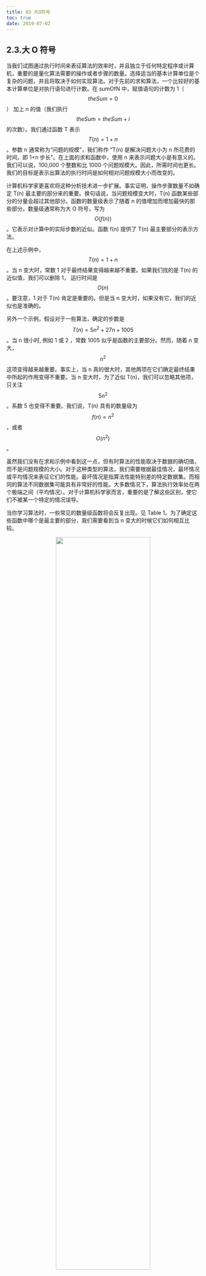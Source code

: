 ```yaml
---
title: 03 大O符号
toc: true
date: 2019-07-02
---
```

## 2.3.大 O 符号

当我们试图通过执行时间来表征算法的效率时，并且独立于任何特定程序或计算机，重要的是量化算法需要的操作或者步骤的数量。选择适当的基本计算单位是个复杂的问题，并且将取决于如何实现算法。对于先前的求和算法，一个比较好的基本计算单位是对执行语句进行计数。在 sumOfN 中，赋值语句的计数为 1（$$theSum = 0$$） 加上 n 的值（我们执行 $$theSum=theSum+i$$ 的次数）。我们通过函数 T 表示  $$T(n)=1+n$$。参数 n 通常称为“问题的规模”，我们称作 “T(n) 是解决问题大小为 n 所花费的时间，即 1+n 步长”。在上面的求和函数中，使用 n 来表示问题大小是有意义的。我们可以说，100,000 个整数和比 1000 个问题规模大。因此，所需时间也更长。我们的目标是表示出算法的执行时间是如何相对问题规模大小而改变的。

计算机科学家更喜欢将这种分析技术进一步扩展。事实证明，操作步骤数量不如确定  T(n) 最主要的部分来的重要。换句话说，当问题规模变大时，T(n) 函数某些部分的分量会超过其他部分。函数的数量级表示了随着 n 的值增加而增加最快的那些部分。数量级通常称为大 O 符号，写为 $$O(f(n))$$。它表示对计算中的实际步数的近似。函数 f(n) 提供了 T(n) 最主要部分的表示方法。

在上述示例中，$$T(n)=1+n$$。当 n 变大时，常数 1 对于最终结果变得越来越不重要。如果我们找的是 T(n) 的近似值，我们可以删除 1， 运行时间是 $$O(n)$$。要注意，1 对于 T(n) 肯定是重要的。但是当 n 变大时，如果没有它，我们的近似也是准确的。

另外一个示例，假设对于一些算法，确定的步数是 $$T(n)=5n^2+27n+1005$$。当 n 很小时, 例如 1 或 2 ，常数 1005 似乎是函数的主要部分。然而，随着 n 变大，$$n^2$$ 这项变得越来越重要。事实上，当 n 真的很大时，其他两项在它们确定最终结果中所起的作用变得不重要。当 n 变大时，为了近似 T(n)，我们可以忽略其他项，只关注 $$5n^2$$ 。系数 5 也变得不重要。我们说，T(n) 具有的数量级为 $$f(n)=n^2$$，或者 $$O( n^2 )$$ 。

虽然我们没有在求和示例中看到这一点，但有时算法的性能取决于数据的确切值，而不是问题规模的大小。对于这种类型的算法，我们需要根据最佳情况，最坏情况或平均情况来表征它们的性能。最坏情况是指算法性能特别差的特定数据集。而相同的算法不同数据集可能具有非常好的性能。大多数情况下，算法执行效率处在两个极端之间（平均情况）。对于计算机科学家而言，重要的是了解这些区别，使它们不被某一个特定的情况误导。

当你学习算法时，一些常见的数量级函数将会反复出现。见 Table 1。为了确定这些函数中哪个是最主要的部分，我们需要看到当 n 变大的时候它们如何相互比较。

<p align="center">
    <img width="70%" height="70%" src="http://images.iterate.site/blog/image/20190702/2JtPNeazxCnt.png?imageslim">
</p>

*Table 1*

Figure 1 表示了 Table 1 中的函数图。注意，当 n 很小时，函数彼此间不能很好的定义。很难判断哪个是主导的。随着 n 的增长，就有一个很明确的关系，很容易看出它们之间的大小关系。

<p align="center">
    <img width="70%" height="70%" src="http://images.iterate.site/blog/image/20190702/oH2uyU1UVEd3.png?imageslim">
</p>

*Figure 1*

最后一个例子，假设我们有 Listing2 的代码段。虽然这个程序没有做任何事，但是对我们获取实际的代码和性能分析是有益的。

```python
a=5
b=6
c=10
for i in range(n):
   for j in range(n):
      x = i * i
      y = j * j
      z = i * j
for k in range(n):
   w = a*k + 45
   v = b*b
d = 33
```

*Listing 2*

分配操作数分为四个项的总和。第一个项是常数 3, 表示片段开始的三个赋值语句。第二项是 $$3n^2$$, 因为由于嵌套迭代，有三个语句执行 $$n^2$$ 次。第三项是 2n, 两个语句迭代 n 次。最后，第四项是常数 1，表示最终赋值语句。最后得出 $$T(n)=3+3n^2+2n+1=3n^2+2n+4$$，通过查看指数，我们可以看到 $$n^2$$ 项是显性的，因此这个代码段是 $$O(n^ 2)$$。当 n 增大时，所有其他项以及主项上的系数都可以忽略。

<p align="center">
    <img width="70%" height="70%" src="http://images.iterate.site/blog/image/20190702/vtv2WRvuX6Xq.png?imageslim">
</p>

*Figure 2*

Figure 2 展示了一些常用的 大 O 函数，跟上面讨论的 T(n) 函数比较，一开始的时候，T(n) 大于三次函数，后来随着 n 的增长，三次函数超过了 T(n)。T(n) 随着二次函数继续增长。



# 相关

- [python-data-structure-cn](https://github.com/facert/python-data-structure-cn)


